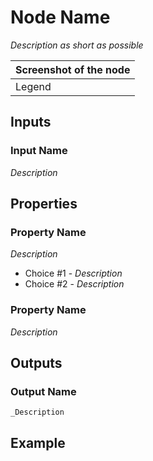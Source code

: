 # Node Name

_Description as short as possible_

| Screenshot of the node |
|------------------------|
|Legend|


## Inputs

### Input Name

_Description_

## Properties

### Property Name

_Description_

- Choice #1 - _Description_
- Choice #2 - _Description_
    
### Property Name

_Description_

## Outputs

### Output Name
    _Description

## Example
